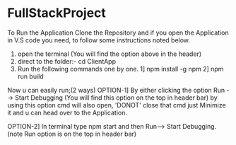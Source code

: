 # FullStackProject


To Run the Application Clone the Repository and if you open the Application in V.S code you need,
to follow some instructions noted below.
1. open the terminal (You will find the option above in the header)
2. direct to the folder:- cd ClientApp
3. Run the following commands one by one.
1] npm install -g npm
2] npm run build

Now u can easily run;(2 ways)
OPTION-1]
By either clicking the option Run --> Start Debugging (You will find this option on the top in header bar) by using this option cmd will also open,
'DONOT' close that cmd just Minimize it and u can head over to the Application.

OPTION-2] 
In terminal type npm start and then Run--> Start Debugging. (note Run option is on the top in header bar)
